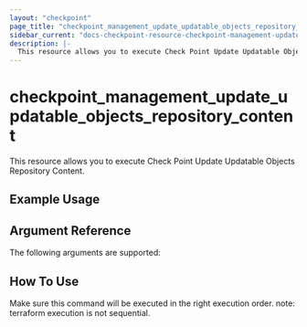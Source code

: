 ```yaml
---
layout: "checkpoint"
page_title: "checkpoint_management_update_updatable_objects_repository_content"
sidebar_current: "docs-checkpoint-resource-checkpoint-management-update-updatable-objects-repository-content"
description: |-
  This resource allows you to execute Check Point Update Updatable Objects Repository Content.
---
```


# checkpoint_management_update_updatable_objects_repository_content

This resource allows you to execute Check Point Update Updatable Objects Repository Content.

## Example Usage


## Argument Reference

The following arguments are supported:



## How To Use
Make sure this command will be executed in the right execution order. 
note: terraform execution is not sequential.  

